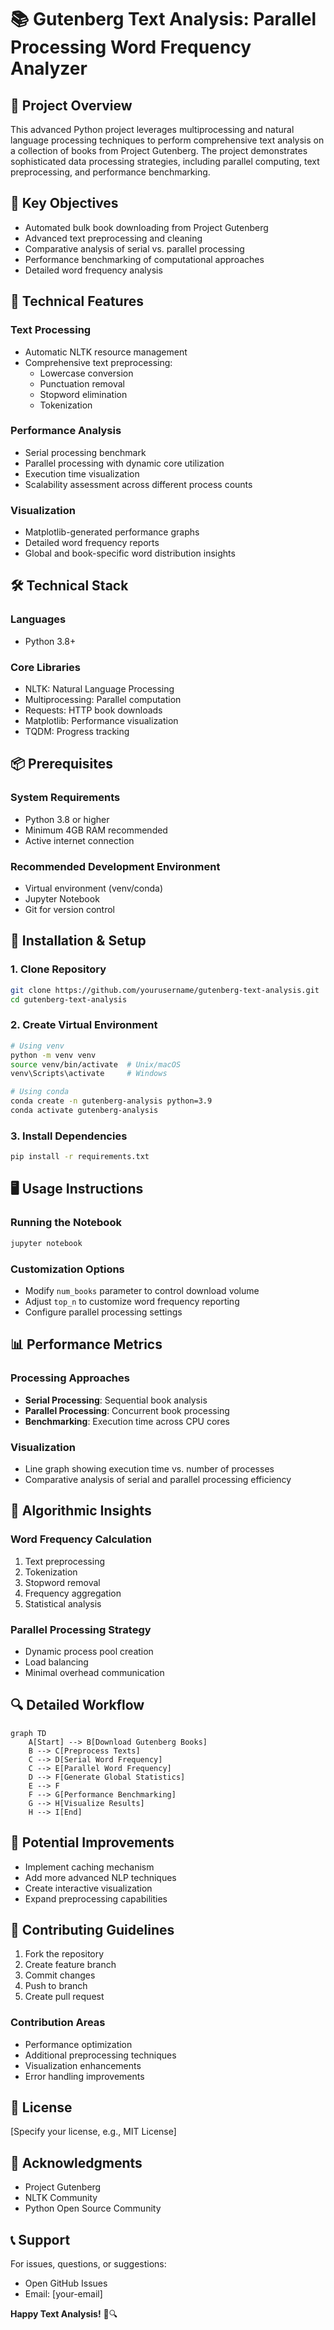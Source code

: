 # 📚 Gutenberg Text Analysis: Parallel Processing Word Frequency Analyzer

## 🌟 Project Overview

This advanced Python project leverages multiprocessing and natural language processing techniques to perform comprehensive text analysis on a collection of books from Project Gutenberg. The project demonstrates sophisticated data processing strategies, including parallel computing, text preprocessing, and performance benchmarking.

## 🎯 Key Objectives

- Automated bulk book downloading from Project Gutenberg
- Advanced text preprocessing and cleaning
- Comparative analysis of serial vs. parallel processing
- Performance benchmarking of computational approaches
- Detailed word frequency analysis

## 🚀 Technical Features

### Text Processing
- Automatic NLTK resource management
- Comprehensive text preprocessing:
  - Lowercase conversion
  - Punctuation removal
  - Stopword elimination
  - Tokenization

### Performance Analysis
- Serial processing benchmark
- Parallel processing with dynamic core utilization
- Execution time visualization
- Scalability assessment across different process counts

### Visualization
- Matplotlib-generated performance graphs
- Detailed word frequency reports
- Global and book-specific word distribution insights

## 🛠 Technical Stack

### Languages
- Python 3.8+

### Core Libraries
- NLTK: Natural Language Processing
- Multiprocessing: Parallel computation
- Requests: HTTP book downloads
- Matplotlib: Performance visualization
- TQDM: Progress tracking

## 📦 Prerequisites

### System Requirements
- Python 3.8 or higher
- Minimum 4GB RAM recommended
- Active internet connection

### Recommended Development Environment
- Virtual environment (venv/conda)
- Jupyter Notebook
- Git for version control

## 🔧 Installation & Setup

### 1. Clone Repository
```bash
git clone https://github.com/yourusername/gutenberg-text-analysis.git
cd gutenberg-text-analysis
```

### 2. Create Virtual Environment
```bash
# Using venv
python -m venv venv
source venv/bin/activate  # Unix/macOS
venv\Scripts\activate     # Windows

# Using conda
conda create -n gutenberg-analysis python=3.9
conda activate gutenberg-analysis
```

### 3. Install Dependencies
```bash
pip install -r requirements.txt
```

## 🖥 Usage Instructions

### Running the Notebook
```bash
jupyter notebook
```

### Customization Options
- Modify `num_books` parameter to control download volume
- Adjust `top_n` to customize word frequency reporting
- Configure parallel processing settings

## 📊 Performance Metrics

### Processing Approaches
- **Serial Processing**: Sequential book analysis
- **Parallel Processing**: Concurrent book processing
- **Benchmarking**: Execution time across CPU cores

### Visualization
- Line graph showing execution time vs. number of processes
- Comparative analysis of serial and parallel processing efficiency

## 🧠 Algorithmic Insights

### Word Frequency Calculation
1. Text preprocessing
2. Tokenization
3. Stopword removal
4. Frequency aggregation
5. Statistical analysis

### Parallel Processing Strategy
- Dynamic process pool creation
- Load balancing
- Minimal overhead communication

## 🔍 Detailed Workflow

```mermaid
graph TD
    A[Start] --> B[Download Gutenberg Books]
    B --> C[Preprocess Texts]
    C --> D[Serial Word Frequency]
    C --> E[Parallel Word Frequency]
    D --> F[Generate Global Statistics]
    E --> F
    F --> G[Performance Benchmarking]
    G --> H[Visualize Results]
    H --> I[End]
```

## 🚧 Potential Improvements
- Implement caching mechanism
- Add more advanced NLP techniques
- Create interactive visualization
- Expand preprocessing capabilities

## 🤝 Contributing Guidelines

1. Fork the repository
2. Create feature branch
3. Commit changes
4. Push to branch
5. Create pull request

### Contribution Areas
- Performance optimization
- Additional preprocessing techniques
- Visualization enhancements
- Error handling improvements

## 📜 License

[Specify your license, e.g., MIT License]

## 🙏 Acknowledgments
- Project Gutenberg
- NLTK Community
- Python Open Source Community

## 📞 Support

For issues, questions, or suggestions:
- Open GitHub Issues
- Email: [your-email]

**Happy Text Analysis!** 📖🔍
